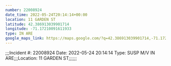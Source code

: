 ```yaml
---
number: 22008924
date_time: 2022-05-24T20:14:14+00:00
location: 11 GARDEN ST
latitude: 42.386913039901714
longitude: -71.17210091611933
type: IN ARE
google_maps_link: https://maps.google.com/?q=42.386913039901714,-71.17210091611933
---
```


;;;Incident #: 22008924   Date: 2022-05-24 20:14:14   Type: SUSP M/V IN ARE;;;Location: 11 GARDEN ST;;;;;;
